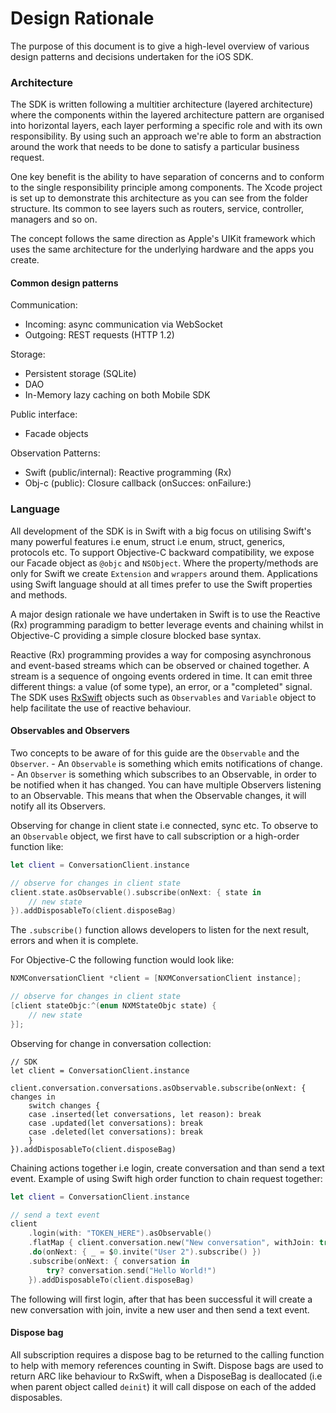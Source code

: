 # Design Rationale

The purpose of this document is to give a high-level overview of various design patterns and decisions undertaken for the iOS SDK.

### Architecture

The SDK is written following a multitier architecture (layered architecture) where the components within the layered architecture pattern are organised into horizontal layers, each layer performing a specific role and with its own responsibility. By using such an approach we're able to form an abstraction around the work that needs to be done to satisfy a particular business request.

One key benefit is the ability to have separation of concerns and to conform to the single responsibility principle among components. The Xcode project is set up to demonstrate this architecture as you can see from the folder structure. Its common to see layers such as routers, service, controller, managers and so on.

The concept follows the same direction as Apple's UIKit framework which uses the same architecture for the underlying hardware and the apps you create.

#### Common design patterns

Communication:  
- Incoming: async communication via WebSocket  
- Outgoing: REST requests (HTTP 1.2)

Storage:  
- Persistent storage (SQLite)  
- DAO  
- In-Memory lazy caching on both Mobile SDK  

Public interface:  
- Facade objects

Observation Patterns:
- Swift (public/internal): Reactive programming (Rx)  
- Obj-c (public): Closure callback (onSucces: onFailure:)  

### Language

All development of the SDK is in Swift with a big focus on utilising Swift's many powerful features i.e enum, struct i.e enum, struct, generics, protocols etc. To support Objective-C backward compatibility, we expose our Facade object as `@objc` and `NSObject`. Where the property/methods are only for Swift we create `Extension` and `wrappers` around them. Applications using Swift language should at all times prefer to use the Swift properties and methods.

A major design rationale we have undertaken in Swift is to use the Reactive (Rx) programming paradigm to better leverage events and chaining whilst in Objective-C providing a simple closure blocked base syntax.

Reactive (Rx) programming provides a way for composing asynchronous and event-based streams which can be observed or chained together. A stream is a sequence of ongoing events ordered in time. It can emit three different things: a value (of some type), an error, or a "completed" signal. The SDK uses [RxSwift](https://github.com/ReactiveX/RxSwift) objects such as `Observables` and `Variable` object to help facilitate the use of reactive behaviour.

#### Observables and Observers
Two concepts to be aware of for this guide are the `Observable` and the `Observer`.
    - An `Observable` is something which emits notifications of change.
    - An `Observer` is something which subscribes to an Observable, in order to be notified when it has changed.
You can have multiple Observers listening to an Observable. This means that when the Observable changes, it will notify all its Observers.

Observing for change in client state i.e connected, sync etc. To observe to an `Observable` object, we first have to call subscription or a high-order function like:

```swift
let client = ConversationClient.instance

// observe for changes in client state
client.state.asObservable().subscribe(onNext: { state in
    // new state
}).addDisposableTo(client.disposeBag)
```

The `.subscribe()` function allows developers to listen for the next result, errors and when it is complete.

For Objective-C the following function would look like:

```swift
NXMConversationClient *client = [NXMConversationClient instance];

// observe for changes in client state    
[client stateObjc:^(enum NXMStateObjc state) {
    // new state
}]; 
```

Observing for change in conversation collection:

```
// SDK
let client = ConversationClient.instance

client.conversation.conversations.asObservable.subscribe(onNext: { changes in
    switch changes {
    case .inserted(let conversations, let reason): break
    case .updated(let conversations): break
    case .deleted(let conversations): break
    }
}).addDisposableTo(client.disposeBag)
```

Chaining actions together i.e login, create conversation and than send a text event. Example of using Swift high order function to chain request together:  

```swift
let client = ConversationClient.instance

// send a text event
client
    .login(with: "TOKEN_HERE").asObservable()
    .flatMap { client.conversation.new("New conversation", withJoin: true).asObservable() }
    .do(onNext: { _ = $0.invite("User 2").subscribe() })
    .subscribe(onNext: { conversation in
        try? conversation.send("Hello World!")
    }).addDisposableTo(client.disposeBag)
```

The following will first login, after that has been successful it will create a new conversation with join, invite a new user and then send a text event.

#### Dispose bag

All subscription requires a dispose bag to be returned to the calling function to help with memory references counting in Swift. Dispose bags are used to return ARC like behaviour to RxSwift, when a DisposeBag is deallocated (i.e when parent object called `deinit`) it will call dispose on each of the added disposables.
 
